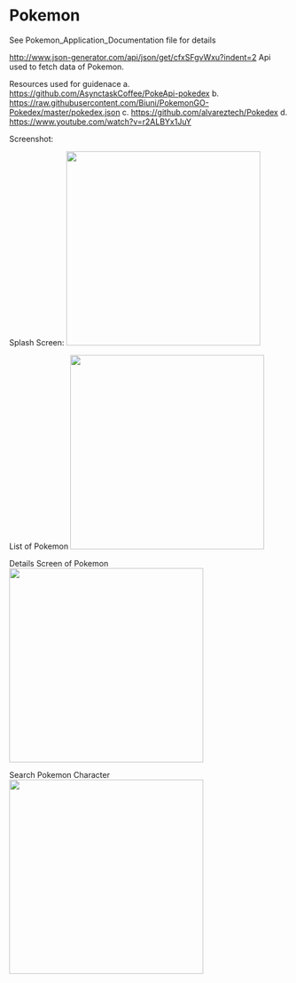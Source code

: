 # Pokemon
 
See Pokemon_Application_Documentation file for details

http://www.json-generator.com/api/json/get/cfxSFgvWxu?indent=2
Api used to fetch data of Pokemon.

Resources used for guidenace
a.	https://github.com/AsynctaskCoffee/PokeApi-pokedex
b.	https://raw.githubusercontent.com/Biuni/PokemonGO-Pokedex/master/pokedex.json
c.	https://github.com/alvareztech/Pokedex
d.	https://www.youtube.com/watch?v=r2ALBYx1JuY

Screenshot:

Splash Screen:
<img src="screenshots/screenshot_one" width="350">  

List of Pokemon
<img src="screenshots/screenshot_two" width="350">  

Details Screen of Pokemon
<img src="screenshots/screenshot_three" width="350">  

Search Pokemon Character
<img src="screenshots/screenshot_four" width="350">  



